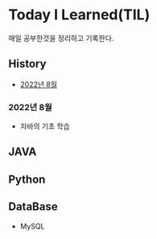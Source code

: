 # Today I Learned(TIL)

매일 공부한것을 정리하고 기록한다.

## History
- [2022년 8월](https://github.com/jjsin123/TIL#2022년-8월)



### 2022년 8월

- 자바의 기초 학습 

## JAVA
## Python
## DataBase
* MySQL
